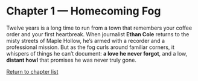 # Chapter 1 — Homecoming Fog

Twelve years is a long time to run from a town that remembers your coffee order and your first heartbreak. When journalist **Ethan Cole** returns to the misty streets of Maple Hollow, he’s armed with a recorder and a professional mission. But as the fog curls around familiar corners, it whispers of things he can’t document: **a love he never forgot**, and a low, **distant howl** that promises he was never truly gone.

[Return to chapter list](../index.html)

